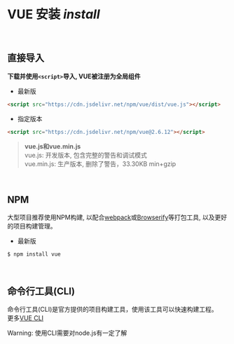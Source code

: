 # VUE 安装 *install*  #

<br>

## 直接导入 ##

**下载并使用`<script>`导入, VUE被注册为全局组件**

* 最新版

```html
<script src="https://cdn.jsdelivr.net/npm/vue/dist/vue.js"></script>
```

* 指定版本
  
```html
<script src="https://cdn.jsdelivr.net/npm/vue@2.6.12"></script>
```

> **vue.js和vue.min.js**  
> vue.js: 开发版本, 包含完整的警告和调试模式  
> vue.min.js: 生产版本, 删除了警告，33.30KB min+gzip

<br>

## NPM ##

大型项目推荐使用NPM构建, 以配合[webpack](https://webpack.js.org/)或[Browserify](http://browserify.org/)等打包工具, 以及更好的项目构建管理。

* 最新版

```shell
$ npm install vue
```

<br>

## 命令行工具(CLI)

命令行工具(CLI)是官方提供的项目构建工具，使用该工具可以快速构建工程。  
更多[VUE CLI](https://cli.vuejs.org/)

Warning: 使用CLI需要对node.js有一定了解